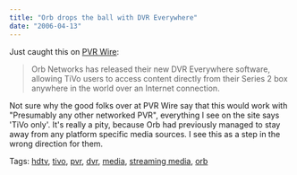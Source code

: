 ```yaml
---
title: "Orb drops the ball with DVR Everywhere"
date: "2006-04-13"
---
```


Just caught this on [PVR Wire](http://www.pvrwire.com/2006/04/13/orb-releases-dvr-everywhere-tivo-on-the-go/):  

>   
> Orb Networks has released their new DVR Everywhere software, allowing TiVo users to access content directly from their Series 2 box anywhere in the world over an Internet connection.  

  
Not sure why the good folks over at PVR Wire say that this would work with "Presumably any other networked PVR", everything I see on the site says 'TiVo only'. It's really a pity, because Orb had previously managed to stay away from any platform specific media sources. I see this as a step in the wrong direction for them.

Tags: [hdtv](http://technorati.com/tag/hdtv), [tivo](http://technorati.com/tag/tivo), [pvr](http://technorati.com/tag/pvr), [dvr](http://technorati.com/tag/dvr), [media](http://technorati.com/tag/media), [streaming media](http://technorati.com/tag/streaming+media), [orb](http://technorati.com/tag/orb)
